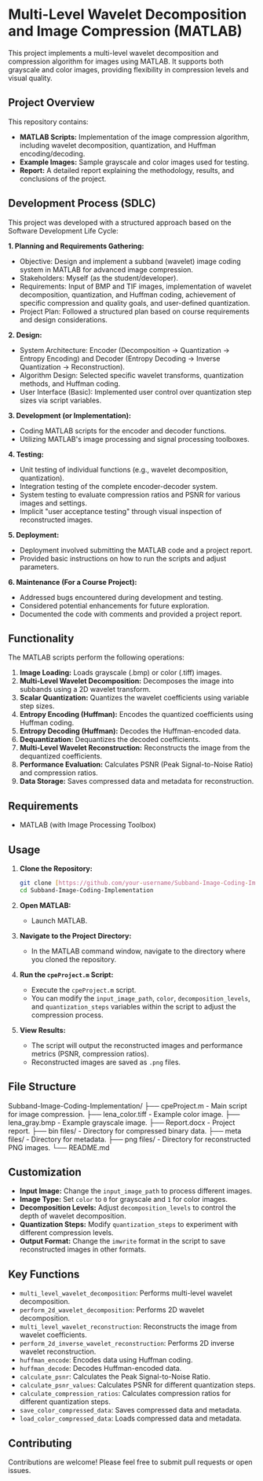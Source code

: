 # Multi-Level Wavelet Decomposition and Image Compression (MATLAB)

This project implements a multi-level wavelet decomposition and compression algorithm for images using MATLAB. It supports both grayscale and color images, providing flexibility in compression levels and visual quality.

## Project Overview

This repository contains:

* **MATLAB Scripts:** Implementation of the image compression algorithm, including wavelet decomposition, quantization, and Huffman encoding/decoding.
* **Example Images:** Sample grayscale and color images used for testing.
* **Report:** A detailed report explaining the methodology, results, and conclusions of the project.

## Development Process (SDLC)

This project was developed with a structured approach based on the Software Development Life Cycle:

**1. Planning and Requirements Gathering:**
* Objective: Design and implement a subband (wavelet) image coding system in MATLAB for advanced image compression.
* Stakeholders: Myself (as the student/developer).
* Requirements: Input of BMP and TIF images, implementation of wavelet decomposition, quantization, and Huffman coding, achievement of specific compression and quality goals, and user-defined quantization.
* Project Plan: Followed a structured plan based on course requirements and design considerations.

**2. Design:**
* System Architecture: Encoder (Decomposition -> Quantization -> Entropy Encoding) and Decoder (Entropy Decoding -> Inverse Quantization -> Reconstruction).
* Algorithm Design: Selected specific wavelet transforms, quantization methods, and Huffman coding.
* User Interface (Basic): Implemented user control over quantization step sizes via script variables.

**3. Development (or Implementation):**
* Coding MATLAB scripts for the encoder and decoder functions.
* Utilizing MATLAB's image processing and signal processing toolboxes.

**4. Testing:**
* Unit testing of individual functions (e.g., wavelet decomposition, quantization).
* Integration testing of the complete encoder-decoder system.
* System testing to evaluate compression ratios and PSNR for various images and settings.
* Implicit "user acceptance testing" through visual inspection of reconstructed images.

**5. Deployment:**
* Deployment involved submitting the MATLAB code and a project report.
* Provided basic instructions on how to run the scripts and adjust parameters.

**6. Maintenance (For a Course Project):**
* Addressed bugs encountered during development and testing.
* Considered potential enhancements for future exploration.
* Documented the code with comments and provided a project report.

## Functionality

The MATLAB scripts perform the following operations:

1.  **Image Loading:** Loads grayscale (.bmp) or color (.tiff) images.
2.  **Multi-Level Wavelet Decomposition:** Decomposes the image into subbands using a 2D wavelet transform.
3.  **Scalar Quantization:** Quantizes the wavelet coefficients using variable step sizes.
4.  **Entropy Encoding (Huffman):** Encodes the quantized coefficients using Huffman coding.
5.  **Entropy Decoding (Huffman):** Decodes the Huffman-encoded data.
6.  **Dequantization:** Dequantizes the decoded coefficients.
7.  **Multi-Level Wavelet Reconstruction:** Reconstructs the image from the dequantized coefficients.
8.  **Performance Evaluation:** Calculates PSNR (Peak Signal-to-Noise Ratio) and compression ratios.
9.  **Data Storage:** Saves compressed data and metadata for reconstruction.

## Requirements

* MATLAB (with Image Processing Toolbox)

## Usage

1.  **Clone the Repository:**

    ```bash
    git clone [https://github.com/your-username/Subband-Image-Coding-Implementation.git](https://github.com/your-username/Subband-Image-Coding-Implementation.git)
    cd Subband-Image-Coding-Implementation
    ```

2.  **Open MATLAB:**
    * Launch MATLAB.

3.  **Navigate to the Project Directory:**
    * In the MATLAB command window, navigate to the directory where you cloned the repository.

4.  **Run the `cpeProject.m` Script:**
    * Execute the `cpeProject.m` script.
    * You can modify the `input_image_path`, `color`, `decomposition_levels`, and `quantization_steps` variables within the script to adjust the compression process.

5.  **View Results:**
    * The script will output the reconstructed images and performance metrics (PSNR, compression ratios).
    * Reconstructed images are saved as `.png` files.

## File Structure

Subband-Image-Coding-Implementation/
├── cpeProject.m             - Main script for image compression.
├── lena_color.tiff          - Example color image.
├── lena_gray.bmp           - Example grayscale image.
├── Report.docx               - Project report.
├── bin files/                - Directory for compressed binary data.
├── meta files/               - Directory for metadata.
├── png files/                - Directory for reconstructed PNG images.
└── README.md


## Customization

* **Input Image:** Change the `input_image_path` to process different images.
* **Image Type:** Set `color` to `0` for grayscale and `1` for color images.
* **Decomposition Levels:** Adjust `decomposition_levels` to control the depth of wavelet decomposition.
* **Quantization Steps:** Modify `quantization_steps` to experiment with different compression levels.
* **Output Format:** Change the `imwrite` format in the script to save reconstructed images in other formats.

## Key Functions

* `multi_level_wavelet_decomposition`: Performs multi-level wavelet decomposition.
* `perform_2d_wavelet_decomposition`: Performs 2D wavelet decomposition.
* `multi_level_wavelet_reconstruction`: Reconstructs the image from wavelet coefficients.
* `perform_2d_inverse_wavelet_reconstruction`: Performs 2D inverse wavelet reconstruction.
* `huffman_encode`: Encodes data using Huffman coding.
* `huffman_decode`: Decodes Huffman-encoded data.
* `calculate_psnr`: Calculates the Peak Signal-to-Noise Ratio.
* `calculate_psnr_values`: Calculates PSNR for different quantization steps.
* `calculate_compression_ratios`: Calculates compression ratios for different quantization steps.
* `save_color_compressed_data`: Saves compressed data and metadata.
* `load_color_compressed_data`: Loads compressed data and metadata.

## Contributing

Contributions are welcome! Please feel free to submit pull requests or open issues.
